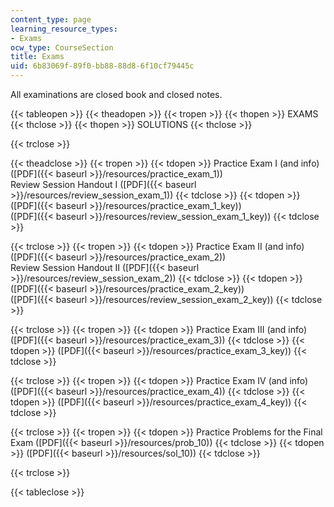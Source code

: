 ```yaml
---
content_type: page
learning_resource_types:
- Exams
ocw_type: CourseSection
title: Exams
uid: 6b83069f-89f0-bb88-88d8-6f10cf79445c
---
```


All examinations are closed book and closed notes.

{{< tableopen >}}
{{< theadopen >}}
{{< tropen >}}
{{< thopen >}}
EXAMS
{{< thclose >}}
{{< thopen >}}
SOLUTIONS
{{< thclose >}}

{{< trclose >}}

{{< theadclose >}}
{{< tropen >}}
{{< tdopen >}}
Practice Exam I (and info) ([PDF]({{< baseurl >}}/resources/practice_exam_1))  
Review Session Handout I ([PDF]({{< baseurl >}}/resources/review_session_exam_1))
{{< tdclose >}}
{{< tdopen >}}
([PDF]({{< baseurl >}}/resources/practice_exam_1_key))  
([PDF]({{< baseurl >}}/resources/review_session_exam_1_key))
{{< tdclose >}}

{{< trclose >}}
{{< tropen >}}
{{< tdopen >}}
Practice Exam II (and info) ([PDF]({{< baseurl >}}/resources/practice_exam_2))  
Review Session Handout II ([PDF]({{< baseurl >}}/resources/review_session_exam_2))
{{< tdclose >}}
{{< tdopen >}}
([PDF]({{< baseurl >}}/resources/practice_exam_2_key))  
([PDF]({{< baseurl >}}/resources/review_session_exam_2_key))
{{< tdclose >}}

{{< trclose >}}
{{< tropen >}}
{{< tdopen >}}
Practice Exam III (and info) ([PDF]({{< baseurl >}}/resources/practice_exam_3))
{{< tdclose >}}
{{< tdopen >}}
([PDF]({{< baseurl >}}/resources/practice_exam_3_key))
{{< tdclose >}}

{{< trclose >}}
{{< tropen >}}
{{< tdopen >}}
Practice Exam IV (and info) ([PDF]({{< baseurl >}}/resources/practice_exam_4))
{{< tdclose >}}
{{< tdopen >}}
([PDF]({{< baseurl >}}/resources/practice_exam_4_key))
{{< tdclose >}}

{{< trclose >}}
{{< tropen >}}
{{< tdopen >}}
Practice Problems for the Final Exam ([PDF]({{< baseurl >}}/resources/prob_10))
{{< tdclose >}}
{{< tdopen >}}
([PDF]({{< baseurl >}}/resources/sol_10))
{{< tdclose >}}

{{< trclose >}}

{{< tableclose >}}